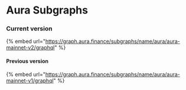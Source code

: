 # Aura Subgraphs

### Current version

{% embed url="https://graph.aura.finance/subgraphs/name/aura/aura-mainnet-v2/graphql" %}

#### Previous version

{% embed url="https://graph.aura.finance/subgraphs/name/aura/aura-mainnet-v1/graphql" %}

